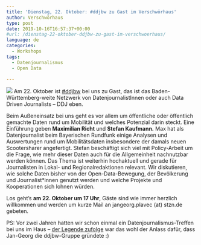 ```yaml
---
title: 'Dienstag, 22. Oktober: #ddjbw zu Gast im Verschwörhaus'
author: Verschwörhaus
type: post
date: 2019-10-16T16:57:37+00:00
#url: /dienstag-22-oktober-ddjbw-zu-gast-im-verschwoerhaus/
language: de
categories:
  - Workshops
tags:
  - Datenjournalismus
  - Open Data

---
```

![](/wp-content/uploads/2019/10/ddjbw.jpg)
Am 22. Oktober ist [#ddjbw][1] bei uns zu Gast, das ist das Baden-Württemberg-weite Netzwerk von DatenjournalistInnen oder auch Data Driven Journalists – DDJ eben.

Beim Außeneinsatz bei uns geht es vor allem um öffentliche oder öffentlich gemachte Daten rund um Mobilität und welches Potenzial darin steckt. Eine Einführung geben **Maximilian Richt** und **Stefan Kaufmann.** Max hat als Datenjournalist beim Bayerischen Rundfunk einige Analysen und Auswertungen rund um Mobilitätsdaten insbesondere der damals neuen Scootersharer angefertigt. Stefan beschäftigt sich viel mit Policy-Arbeit um die Frage, wie mehr dieser Daten auch für die Allgemeinheit nachnutzbar werden können. Das Thema ist weiterhin hochaktuell und gerade für Journalisten in Lokal- und Regionalredaktionen relevant. Wir diskutieren, wie solche Daten bisher von der Open-Data-Bewegung, der Bevölkerung und Journalist*innen genutzt werden und welche Projekte und Kooperationen sich lohnen würden.

Los geht&#8217;s **am 22. Oktober um 17 Uhr**, Gäste sind wie immer herzlich willkommen und werden um kurze Mail an jangeorg.plavec (at) stzn.de gebeten.

PS: Vor zwei Jahren hatten wir schon einmal ein Datenjournalismus-Treffen bei uns im Haus – [der Legende zufolge][2] war das wohl der Anlass dafür, dass Jan-Georg die ddjbw-Gruppe gründete :)

 [1]: http://ddjbw.de
 [2]: http://ddjbw.de/2018/02/06/was-bisher-geschah/
